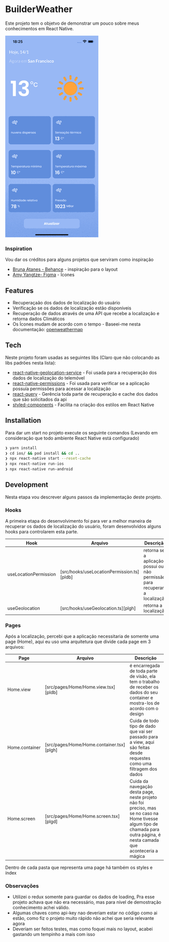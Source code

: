 # BuilderWeather

Este projeto tem o objetvo de demonstrar um pouco sobre meus conhecimentos em React Native.

![](https://raw.githubusercontent.com/rodrigomatosc/Weather/master/weather.gif)

### Inspiration

Vou dar os créditos para alguns projetos que serviram como inspiração

- [Bruna Atanes - Behance](https://www.behance.net/gallery/120299981/Weather-App-UI-Project/modules/684648357) - inspiração para o layout
- [Amy Yangtze- Figma](https://www.figma.com/community/file/884628404763738829) - Ícones 


## Features

- Recuperaçaão dos dados de localização do usuário
- Verificação se os dados de localização estão disponíveis
- Recuperação de dados através de uma API que recebe a localização e retorna dados Climáticos
- Os Ícones mudam de acordo com o tempo - Baseei-me nesta documentação: [openweathermap](https://openweathermap.org/weather-conditions)


## Tech

Neste projeto foram usadas as seguintes libs (Claro que não colocando as libs padrões nesta lista):

- [react-native-geolocation-service](https://github.com/Agontuk/react-native-geolocation-service) - Foi usada para a recuperação dos dados de localização do telemóvel
- [react-native-permissions](https://github.com/zoontek/react-native-permissions) - Foi usada para verificar se a aplicação possuía permissões para acessar a localização
- [react-query](https://react-query.tanstack.com/) - Gerência toda parte de recuperação e cache dos dados que são solicitados da api
- [styled-components](https://styled-components.com/) - Facilita na criação dos estilos em React Native

## Installation

Para dar um start no projeto execute os seguinte comandos (Levando em consideração que todo ambiente React Native está configurado)

```sh
❯ yarn install
❯ cd ios/ && pod install && cd ..
❯ npx react-native start --reset-cache
❯ npx react-native run-ios
❯ npx react-native run-android
```

## Development

Nesta etapa vou descrever alguns passos da implementação deste projeto.

### Hooks

A primeira etapa do desenvolvimento foi para ver a melhor maneira de recuperar os dados de localização do usuário, foram desenvolvidos alguns hooks para controlarem esta parte.

| Hook                  | Arquivo                                    | Descrição                                                                   |
| --------------------- | ------------------------------------------ | --------------------------------------------------------------------------- |
| useLocationPermission | [src/hooks/useLocationPermission.ts][pldb] | retorna se a aplicação possui ou não permissão para recuperar a localização |
| useGeolocation        | [src/hooks/useGeolocation.ts][plgh]        | retorna a localização                                                       |

### Pages

Após a localização, percebi que a aplicação necessitaria de somente uma page (Home), aqui eu uso uma arquitetura que divide cada page em 3 arquivos:

| Page           | Arquivo                                   | Descrição                                                                                                                                                                     |
| -------------- | ----------------------------------------- | ----------------------------------------------------------------------------------------------------------------------------------------------------------------------------- |
| Home.view      | [src/pages/Home/Home.view.tsx][pldb]      | é encarregada de toda parte de visão, ela tem o trabalho de receber os dados do seu container e mostra-los de acordo com o design                                             |
| Home.container | [src/pages/Home/Home.container.tsx][plgh] | Cuida de todo tipo de dado que vai ser passado para a view, aqui são feitas desde requestes como uma filtragem dos dados                                                      |
| Home.screen    | [src/pages/Home/Home.screen.tsx][plgd]    | Cuida da navegação desta page, neste projeto não foi preciso, mas se no caso na Home tivesse algum tipo de chamada para outra página, é nesta camada que aconteceria a mágica |

Dentro de cada pasta que representa uma page há também os styles e índex

### Observações

- Utilizei o redux somente para guardar os dados de loading, Pra esse projeto achava que não era necessário, mas para nível de demostração conhecimento achei válido.
- Algumas chaves como api-key nao deveriam estar no código como ai estão, como fiz o projeto muito rápido não achei que seria relevante agora
- Deveriam ser feitos testes, mas como foquei mais no layout, acabei gastando um tempinho a mais com isso

